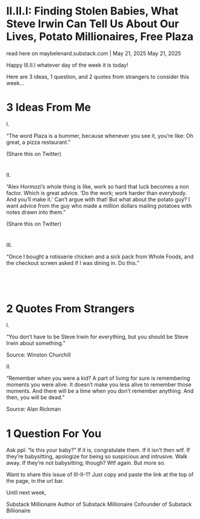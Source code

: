 # II.II.I: Finding Stolen Babies, What Steve Irwin Can Tell Us About Our Lives, Potato Millionaires, Free Plaza
read here on maybelenard.substack.com | May 21, 2025
May 21, 2025

Happy III.II.I whatever day of the week it is today!

Here are 3 ideas, 1 question, and 2 quotes from strangers to consider this week...


# 3 Ideas From Me
I.

“The word Plaza is a bummer, because whenever you see it, you’re like: Oh great, a pizza restaurant.”

(Share this on Twitter)

#

​II.

“Alex Hormozi’s whole thing is like, work so hard that luck becomes a non factor. Which is great advice. ‘Do the work; work harder than everybody. And you’ll make it.’ Can’t argue with that! But what about the potato guy? I want advice from the guy who made a million dollars mailing potatoes with notes drawn into them.”

(Share this on Twitter)

#

III.

“Once I bought a rotisserie chicken and a sick pack from Whole Foods, and the checkout screen asked if I was dining in. Do this.”

#
​

# 2 Quotes From Strangers
I.

“You don’t have to be Steve Irwin for everything, but you should be Steve Irwin about something.”

Source: Winston Churchill​

​II.

“Remember when you were a kid? A part of living for sure is remembering moments you were alive. It doesn’t make you less alive to remember those moments. And there will be a time when you don’t remember anything. And then, you will be dead.”

Source: Alan Rickman


# 1 Question For You
Ask ppl: “Is this your baby?” If it is, congratulate them. If it isn’t then wtf. If they’re babysitting, apologize for being so suspicious and intrusive. Walk away. If they’re not babysitting, though? Wtf again. But more so.

Want to share this issue of III-II-1? Just copy and paste the link at the top of the page, in the url bar.

Until next week,

Substack Millionaire​​
​Author of Substack Millionaire
Cofounder of Substack Billionaire